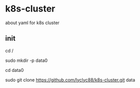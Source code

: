 # k8s-cluster
about yaml for k8s cluster 


## init
cd / 

sudo mkdir -p data0 

cd data0  

sudo git clone https://github.com/lyclyc88/k8s-cluster.git data





